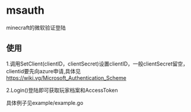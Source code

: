 # msauth

minecraft的微软验证登陆

## 使用

1.调用SetClient(clientID，clientSecret)设置clientID，一般clientSecret留空，clientid要先向azure申请,具体见<https://wiki.vg/Microsoft_Authentication_Scheme>

2.Login()登陆即可获取玩家档案和AccessToken

具体例子见example/example.go